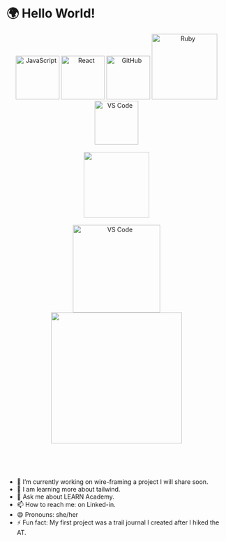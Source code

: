 # 🌍 Hello World!

<p align="center">
  <img src="https://media3.giphy.com/media/ln7z2eWriiQAllfVcn/200w.webp" alt="JavaScript" width="100">
  
  <img src="https://i.giphy.com/media/eNAsjO55tPbgaor7ma/200w.webp" alt="React" width="100">
  
  <img src="https://i.giphy.com/media/KzJkzjggfGN5Py6nkT/200.webp" alt="GitHub" width="100">
  <img src="https://media.giphy.com/media/v1.Y2lkPTc5MGI3NjExNWMzMDE2ZGRiZDIzYTJjNTk2ZmFmYjZlMjZmMTg2NmVhZDYzMzA0NiZjdD1z/cwGeejcUGjQ7htzxVM/giphy.gif" alt="Ruby" width="150">
  <img src="https://i.giphy.com/media/IdyAQJVN2kVPNUrojM/200.webp" alt="VS Code" width="100"><br>
   <br>
  <img src="https://media.giphy.com/media/gZE8G7gJqvOZTNRSEg/giphy.gif" width="150"><br><br>
  <img src="https://media.giphy.com/media/v1.Y2lkPTc5MGI3NjExczFpbzFjY2VmdTl0djh4NTdjejM1cjc2anI3YXRtbnJvaDZzMjN3cSZjdD10cw/ZDTbix65Me1YDNLDF3/giphy.gif" alt="VS Code" width="200"><br>
 
  <img src="https://intro.rustbridge.com/img/ferris.gif" width="300">
</p>
<br>
<br>
<br>


- 🔭 I’m currently working on wire-framing a project I will share soon.
- 🌱 I am learning more about tailwind.
- 💬 Ask me about LEARN Academy.
- 📫 How to reach me: on Linked-in.
- 😄 Pronouns: she/her
- ⚡ Fun fact: My first project was a trail journal I created after I hiked the AT.



